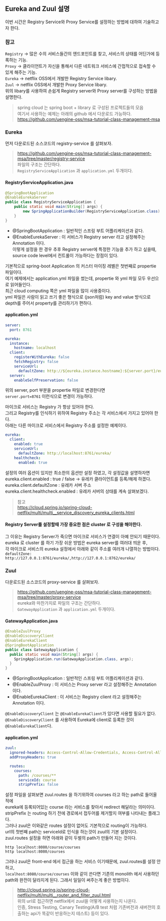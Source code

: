 Eureka and Zuul 설명
------
이번 시간은 Registry Service와 Proxy Service를 설정하는 방법에 대하여 기술하고자 한다. 

### 참고
`Registry` -> 많은 수의 서비스들간의 앤드포인트를 찾고, 서비스의 상태를 어딘가에 등록하는 기능.  
`Proxy` -> 클라이언트가 자신을 통해서 다른 네트워크 서비스에 간접적으로 접속할 수 있게 해주는 기능.  
`Eureka` -> netflix OSS에서 개발한 Registry Service libary.  
`Zuul` -> netflix OSS에서 개발한 Proxy Service libary.  
위의 libary를 사용하여 손쉽게 Registry server와 Proxy server를 구성하는 방법을 설명한다.  

> spring cloud 는 spring boot + library 로 구성된 프로젝트들의 모음  
> 여기서 사용하는 예제는 아래의 github 에서 다운로드 가능하다.  
> https://github.com/uengine-oss/msa-tutorial-class-management-msa 

### Eureka
먼저 다운로드된 소스코드의 registry-service 를 살펴보자.  
> https://github.com/uengine-oss/msa-tutorial-class-management-msa/tree/master/registry-service   
파일의 구조는 간단하다.  
`RegistryServiceApplication` 과 `application.yml` 두개이다.  

#### RegistryServiceApplication.java
```java
@SpringBootApplication
@EnableEurekaServer
public class RegistryServiceApplication {
    public static void main(String[] args) {
        new SpringApplicationBuilder(RegistryServiceApplication.class).web(true).run(args);
    }
}
```
* @SpringBootApplication : 일반적인 스프링 부트 어플리케이션과 같다.  
* @EnableEurekaServer : 이 서비스가 Registry server 라고 설정해주는 Annotation 이다.  
이렇게 설정을 한 경우 추후 Registry server에 특정한 기능을 추가 하고 싶을때,  
source code level에서 컨트롤이 가능하다는 장점이 있다.  

기본적으로 spring-boot Application 의 커스터 마이징 레벨은 첫번째로 propertie 파일이다.  
여기 예제에서는 application.yml 파일을 썼는데, propertie 와 yml 파일 모두 우선으로 읽어들인다.  
최근 cloud computing 쪽은 yml 파일을 많이 사용중이다.  
yml 파일은 사람이 읽고 쓰기 좋은 형식으로 (json처럼) key and value 방식으로 
depth를 주어서 property를 관리하기가 편하다.

#### application.yml
```yml
server:
  port: 8761

eureka:
  instance:
    hostname: localhost
  client:
    registerWithEureka: false
    fetchRegistry: false
    serviceUrl:
      defaultZone: http://${eureka.instance.hostname}:${server.port}/eureka/
  server:
    enableSelfPreservation: false
```
위의 server, port 부분을 propertie 파일로 변경한다면  
`server.port=8761` 이런식으로 변경이 가능하다.  

마이크로 서비스는 Registry 가 항상 있어야 한다.  
그리고 Registry를 인식하기 위하여 Registry 주소는 각 서비스에서 가지고 있어야 한다.  
아래는 다른 마이크로 서비스에서 Registry 주소를 설정한 예제이다.  
```yml
eureka:
  client:
    enabled: true
    serviceUrl:
      defaultZone: http://localhost:8761/eureka/
    healthcheck:
      enabled: true
```
설정의 여러 옵션이 있지만 최소한의 옵션만 설정 하였고, 각 설정값을 설명하자면  
eureka.client.enabled : true / false -> 유레카 클라이언트를 등록/해제 하겠다.  
eureka.client.defaultZone : 유레카 서버 주소  
eureka.client.healthcheck.enabled : 유레카 서버의 상태를 계속 살펴보겠다.  
> 참고  
> https://cloud.spring.io/spring-cloud-netflix/multi/multi__service_discovery_eureka_clients.html

#### Registry Server를 설정할때 가장 중요한 점은 cluster 로 구성을 해야한다.  
그 이유는 Registry Server가 죽으면 마이크로 서비스가 연결이 아예 안되기 때문이다.  
eureka 로 cluster 를 하기 가장 쉬운 방법은 eureka server를 여러대 띄운 후,  
각 마이크로 서비스의 eureka 설정에서 아래와 같이 주소를 여러개 나열하는 방법이다.  
`defaultZone: http://127.0.0.1:8761/eureka/,http://127.0.0.1:8762/eureka/`

### Zuul
다운로드된 소스코드의 proxy-service 를 살펴보자.  
> https://github.com/uengine-oss/msa-tutorial-class-management-msa/tree/master/proxy-service    
eureka와 마찬가지로 파일의 구조는 간단하다.  
`GatewayApplication` 과 `application.yml` 두개이다.  

#### GatewayApplication.java
```java
@EnableZuulProxy
@EnableDiscoveryClient
@EnableEurekaClient
@SpringBootApplication
public class GatewayApplication {
  public static void main(String[] args) {
    SpringApplication.run(GatewayApplication.class, args);
  }
}
```
* @SpringBootApplication : 일반적인 스프링 부트 어플리케이션과 같다.  
* @EnableZuulProxy : 이 서비스는 Proxy server 라고 설정해주는 Annotation 이다.  
* @EnableEurekaClient : 이 서비스는 Registry client 라고 설정해주는 Annotation 이다.    

`@EnableDiscoveryClient` 는 `@EnableEurekaClient`가 있다면 사용할 필요가 없다.  
`@EnableDiscoveryClient` 를 사용하여 Eureka에 client로 등록한 것이 `@EnableEurekaClient`다.  
 
#### application.yml
```yml
zuul:
  ignored-headers: Access-Control-Allow-Credentials, Access-Control-Allow-Origin
  addProxyHeaders: true

  routes:
    courses:
      path: /courses/**
      serviceId: course
      stripPrefix: false
```
설정 파일을 살펴보면 zuul.routes 을 하기위하여 courses 라고 하는 path로 들어올적에  
eureka에 등록되어있는 course 라는 서비스를 찾아서 redirect 해달라는 의미이다.  
stripPrefix 는 routing 하기 전에 경로에서 접두어를 제거할지 여부를 나타내는 플래그다.  
그러나 zuul은 이와같은 routes 설정이 없어도 기본적으로 routing이 가능하다.  
url의 첫번째 path는 serviceId로 인식을 하는것이 zuul의 기본 설정이다.  
zuul.routes 설정을 하면 아래와 같이 두벌의 path가 만들어 지는 것이다.  
```
http localhost:8080/course/courses  
http localhost:8080/courses 
```

그러나 zuul은 front-end 에서 접근을 하는 서비스 이기때문에, zuul.routes를 설정 안하고,  
`localhost:8080/course/courses` 이와 같이 쓴다면 기존의 monolith 에서 사용하던  
path와 완전이 달라지게 된다. 그래서 일일이 써주는게 좋은 방법이다.  

> http://cloud.spring.io/spring-cloud-netflix/multi/multi__router_and_filter_zuul.html  
> 위의 url로 접근하면 netflix에서 zuul을 어떻게 사용하는지 나온다.  
> 인증, Stress Testing, Canary Testing(A/B test 처럼 기존버전과 새버전의 호출하는 api가 똑같이 반응하는지 테스트) 등이 있다.  